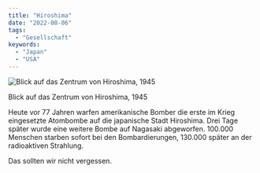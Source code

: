```yaml
---
title: "Hiroshima"
date: "2022-08-06"
tags:
  - "Gesellschaft"
keywords:
  - "Japan"
  - "USA"
---
```


![Blick auf das Zentrum von Hiroshima, 1945](/img/FA9824EF-C4E6-4890-A341-CE9A5C90F749.jpeg)

Blick auf das Zentrum von Hiroshima, 1945

Heute vor 77 Jahren warfen amerikanische Bomber die erste im Krieg eingesetzte Atombombe auf die japanische Stadt Hiroshima. Drei Tage später wurde eine weitere Bombe auf Nagasaki abgeworfen. 100.000 Menschen starben sofort bei den Bombardierungen, 130.000 später an der radioaktiven Strahlung.

Das sollten wir nicht vergessen.
